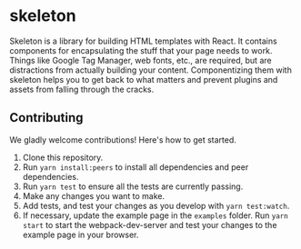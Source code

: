 # skeleton

Skeleton is a library for building HTML templates with React. It contains components for encapsulating the stuff that your page needs to work. Things like Google Tag Manager, web fonts, etc., are required, but are distractions from actually building your content. Componentizing them with skeleton helps you to get back to what matters and prevent plugins and assets from falling through the cracks.

## Contributing

We gladly welcome contributions! Here's how to get started.

1. Clone this repository.
1. Run `yarn install:peers` to install all dependencies and peer dependencies.
1. Run `yarn test` to ensure all the tests are currently passing.
1. Make any changes you want to make.
1. Add tests, and test your changes as you develop with `yarn test:watch`.
1. If necessary, update the example page in the `examples` folder. Run `yarn start` to start the webpack-dev-server and test your changes to the example page in your browser.
